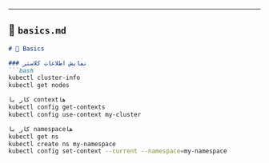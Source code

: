 
---

## 📝 `basics.md`
```markdown
# 📘 Basics

### نمایش اطلاعات کلاستر
```bash
kubectl cluster-info
kubectl get nodes

کار با contextها
kubectl config get-contexts
kubectl config use-context my-cluster

کار با namespaceها
kubectl get ns
kubectl create ns my-namespace
kubectl config set-context --current --namespace=my-namespace


